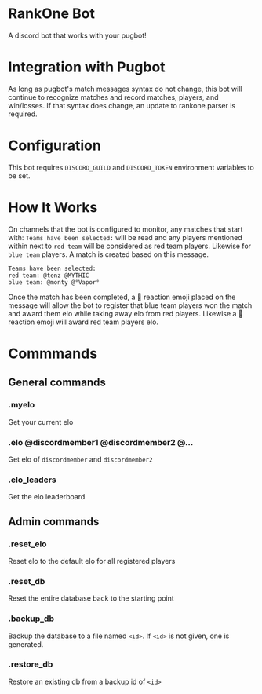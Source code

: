 # RankOne Bot
A discord bot that works with your pugbot!

# Integration with Pugbot
As long as pugbot's match messages syntax do not change, this bot will continue to recognize matches and record matches, players, and win/losses. If that syntax does change, an update to rankone.parser is required.

# Configuration
This bot requires `DISCORD_GUILD` and `DISCORD_TOKEN` environment variables to be set.

# How It Works
On channels that the bot is configured to monitor, any matches that start with:
`Teams have been selected:` will be read and any players mentioned within next to `red team` will be considered as red team players. Likewise for `blue team` players. A match is created based on this message.

```
Teams have been selected:
red team: @tenz @MYTHIC
blue team: @monty @°Vapor°
```

Once the match has been completed, a 🔵 reaction emoji placed on the message will allow the bot to register that blue team players won the match and award them elo while taking away elo from red players. Likewise a 🔴 reaction emoji will award red team players elo.


# Commmands

## General commands

### .myelo
Get your current elo

### .elo @discordmember1 @discordmember2 @...
Get elo of `discordmember` and `discordmember2`

### .elo_leaders
Get the elo leaderboard

## Admin commands

### .reset_elo
Reset elo to the default elo for all registered players

### .reset_db
Reset the entire database back to the starting point

### .backup_db <id>
Backup the database to a file named `<id>`. If `<id>` is not given, one is generated.

### .restore_db <id>
Restore an existing db from a backup id of `<id>`